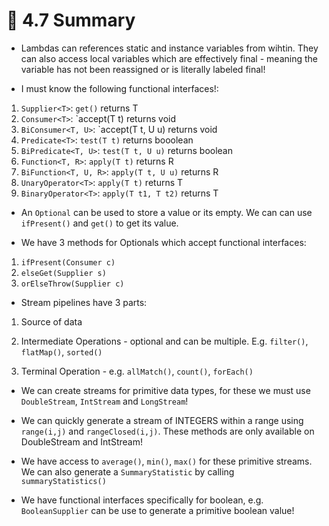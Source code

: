 <link href="../../styles.css" rel="stylesheet"></link>

# 🧠 4.7 Summary

*  Lambdas can references static and instance variables from wihtin. They can also access local variables which are effectively final - meaning the variable has not been reassigned or is literally labeled final!

* I must know the following functional interfaces!:

1) `Supplier<T>`: `get()` returns T
2) `Consumer<T>`: `accept(T t) returns void
3) `BiConsumer<T, U>`: `accept(T t, U u) returns void
4) `Predicate<T>`: `test(T t)` returns booolean
5) `BiPredicate<T, U>`: `test(T t, U u)` returns boolean
6) `Function<T, R>`: `apply(T t)` returns R
7) `BiFunction<T, U, R>`: `apply(T t, U u)` returns R
8) `UnaryOperator<T>`: `apply(T t)` returns T
9) `BinaryOperator<T>`: `apply(T t1, T t2)` returns T

* An `Optional` can be used to store a value or its empty. We can can use `ifPresent()` and `get()` to get its value.

* We have 3 methods for Optionals which accept functional interfaces:

1) `ifPresent(Consumer c)`
2) `elseGet(Supplier s)`
3) `orElseThrow(Supplier c)`

* Stream pipelines have 3 parts:

1) Source of data

2) Intermediate Operations - optional and can be multiple. E.g. `filter()`, `flatMap()`, `sorted()`

3) Terminal Operation - e.g. `allMatch()`, `count()`, `forEach()`

* We can create streams for primitive data types, for these we must use `DoubleStream`, `IntStream` and `LongStream`!

* We can quickly generate a stream of INTEGERS within a range using `range(i,j)` and `rangeClosed(i,j)`. These methods are only available on DoubleStream and IntStream!

* We have access to `average()`, `min()`, `max()` for these primitive streams. We can also generate a `SummaryStatistic` by calling `summaryStatistics()`

* We have functional interfaces specifically for boolean, e.g. `BooleanSupplier` can be use to generate a primitive boolean value!